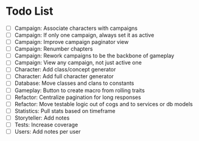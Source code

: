 # Todo List

-   [ ] Campaign: Associate characters with campaigns
-   [ ] Campaign: If only one campaign, always set it as active
-   [ ] Campaign: Improve campaign paginator view
-   [ ] Campaign: Renumber chapters
-   [ ] Campaign: Rework campaigns to be the backbone of gameplay
-   [ ] Campaign: View any campaign, not just active one
-   [ ] Character: Add class/concept generator
-   [ ] Character: Add full character generator
-   [ ] Database: Move classes and clans to constants
-   [ ] Gameplay: Button to create macro from rolling traits
-   [ ] Refactor: Centralize pagination for long responses
-   [ ] Refactor: Move testable logic out of cogs and to services or db models
-   [ ] Statistics: Pull stats based on timeframe
-   [ ] Storyteller: Add notes
-   [ ] Tests: Increase coverage
-   [ ] Users: Add notes per user
